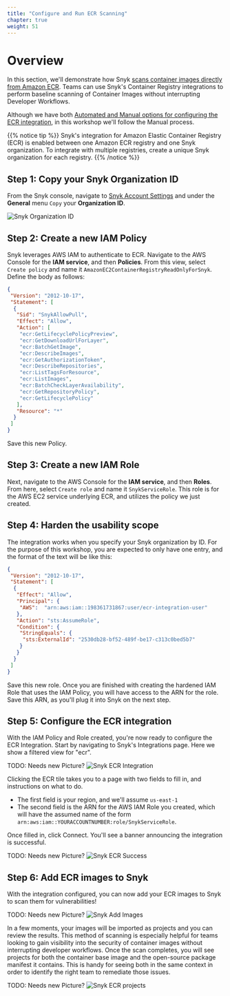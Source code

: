 ```yaml
---
title: "Configure and Run ECR Scanning"
chapter: true
weight: 51
---
```


# Overview
In this section, we'll demonstrate how Snyk [scans container images directly from Amazon ECR](https://docs.snyk.io/scan-containers/image-scanning-library/ecr-image-scanning). Teams can use Snyk's Container Registry integrations to perform baseline scanning of Container Images without interrupting Developer Workflows. 

Although we have both [Automated and Manual options for configuring the ECR integration](https://docs.snyk.io/scan-containers/image-scanning-library/ecr-image-scanning/configure-integration-for-amazon-elastic-container-registry-ecr), in this workshop we'll follow the Manual process.

{{% notice tip %}}
Snyk's integration for Amazon Elastic Container Registry (ECR) is enabled between one Amazon ECR registry and one Snyk organization. To integrate with multiple registries, create a unique Snyk organization for each registry.
{{% /notice %}}

## Step 1: Copy your Snyk Organization ID
From the Snyk console, navigate to [Snyk Account Settings](https://app.snyk.io/account) and under the __General__ menu `Copy` your __Organization ID__.

![Snyk Organization ID](../images/snyk-api-token.png)

## Step 2: Create a new IAM Policy
Snyk leverages AWS IAM to authenticate to ECR. Navigate to the AWS Console for the **IAM service**, and then **Policies**. From this view, select `Create policy` and name it `AmazonEC2ContainerRegistryReadOnlyForSnyk`. Define the body as follows:

```json
{
 "Version": "2012-10-17",
 "Statement": [
  {
   "Sid": "SnykAllowPull",
   "Effect": "Allow",
   "Action": [
    "ecr:GetLifecyclePolicyPreview",
    "ecr:GetDownloadUrlForLayer",
    "ecr:BatchGetImage",
    "ecr:DescribeImages",
    "ecr:GetAuthorizationToken",
    "ecr:DescribeRepositories",
    "ecr:ListTagsForResource",
    "ecr:ListImages",
    "ecr:BatchCheckLayerAvailability",
    "ecr:GetRepositoryPolicy",
    "ecr:GetLifecyclePolicy"
   ],
   "Resource": "*"
  }
 ]
}
```

Save this new Policy.

## Step 3: Create a new IAM Role
Next, navigate to the AWS Console for the **IAM service**, and then **Roles**. From here, select `Create role` and name it `SnykServiceRole`.  This role is for the AWS EC2 service underlying ECR, and utilizes the policy we just created.

## Step 4: Harden the usability scope
The integration works when you specify your Snyk organization by ID. For the purpose of this workshop, you are expected to only have one entry, and the format of the text will be like this:

```json
{
 "Version": "2012-10-17",
 "Statement": [
  {
   "Effect": "Allow",
   "Principal": {
    "AWS":  "arn:aws:iam::198361731867:user/ecr-integration-user"
   },
   "Action": "sts:AssumeRole",
   "Condition": {
    "StringEquals": {
     "sts:ExternalId": "2530db28-bf52-489f-be17-c313c0bed5b7"
    }
   }
  }
 ]
}
```

Save this new role. Once you are finished with creating the hardened IAM Role that uses the IAM Policy, you will have access to the ARN for the role. Save this ARN, as you'll plug it into Snyk on the next step.

## Step 5: Configure the ECR integration
With the IAM Policy and Role created, you're now ready to configure the ECR Integration. Start by navigating to Snyk's Integrations page. Here we show a filtered view for "ecr".

TODO: Needs new Picture?
![Snyk ECR Integration](../images/aws-ecr-integration.png)

Clicking the ECR tile takes you to a page with two fields to fill in, and instructions on what to do.
- The first field is your region, and we'll assume `us-east-1`
- The second field is the ARN for the AWS IAM Role you created, which will have the assumed name of the form  `arn:aws:iam::YOURACCOUNTNUMBER:role/SnykServiceRole`.

Once filled in, click Connect. You'll see a banner announcing the integration is successful.

TODO: Needs new Picture?
![Snyk ECR Success](../images/aws-ecr-integration-success.png)

## Step 6: Add ECR images to Snyk
With the integration configured, you can now add your ECR images to Snyk to scan them for vulnerabilities!

TODO: Needs new Picture?
![Snyk Add Images](../images/aws-ecr-add-images.png)

In a few moments, your images will be imported as projects and you can review the results. This method of scanning is especially helpful for teams looking to gain visibility into the security of container images without interrupting developer workflows. Once the scan completes, you will see projects for both the container base image and the open-source package manifest it contains. This is handy for seeing both in the same context in order to identify the right team to remediate those issues.

TODO: Needs new Picture?
![Snyk ECR projects](../images/aws-ecr-snyk-projects.png)
